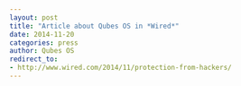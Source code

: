 ```yaml
---
layout: post
title: "Article about Qubes OS in *Wired*"
date: 2014-11-20
categories: press
author: Qubes OS
redirect_to:
- http://www.wired.com/2014/11/protection-from-hackers/
---
```

